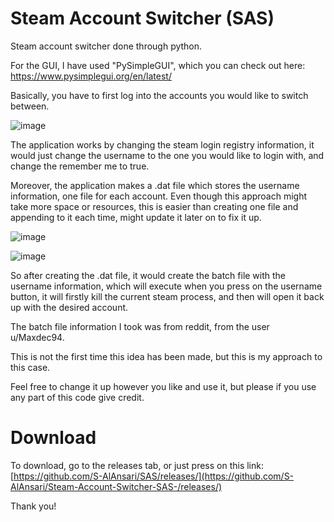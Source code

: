 # Steam Account Switcher (SAS)
Steam account switcher done through python.

For the GUI, I have used "PySimpleGUI", which you can check out here: https://www.pysimplegui.org/en/latest/

Basically, you have to first log into the accounts you would like to switch between.

![image](https://user-images.githubusercontent.com/97501461/201097919-58484dc0-b435-4756-8ea4-8f3c3be0c37a.png)


The application works by changing the steam login registry information, it would just change the username to the one you would like to login with, and change the remember me to true.

Moreover, the application makes a .dat file which stores the username information, one file for each account.
Even though this approach might take more space or resources, this is easier than creating one file and appending to it each time, might update it later on to fix it up.

![image](https://user-images.githubusercontent.com/97501461/201098015-83b6f83e-c409-43a6-ad3c-f2e5ce483d9c.png)

![image](https://user-images.githubusercontent.com/97501461/201098059-3147b2f7-72b4-4cce-b59a-2c7876dc3856.png)

So after creating the .dat file, it would create the batch file with the username information, which will execute when you press on the username button, it will firstly kill the current steam process, and then will open it back up with the desired account.

The batch file information I took was from reddit, from the user u/Maxdec94.

This is not the first time this idea has been made, but this is my approach to this case.

Feel free to change it up however you like and use it, but please if you use any part of this code give credit.


# Download
To download, go to the releases tab, or just press on this link: [https://github.com/S-AlAnsari/SAS/releases/](https://github.com/S-AlAnsari/Steam-Account-Switcher-SAS-/releases/)


Thank you!
